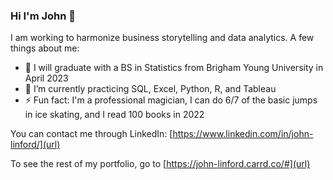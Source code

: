 ### Hi I'm John 👋

I am working to harmonize business storytelling and data analytics. A few things about me:

- 🔭 I will graduate with a BS in Statistics from Brigham Young University in April 2023
- 🌱 I’m currently practicing SQL, Excel, Python, R, and Tableau
- ⚡ Fun fact: I'm a professional magician, I can do 6/7 of the basic jumps in ice skating, and I read 100 books in 2022

You can contact me through LinkedIn: [https://www.linkedin.com/in/john-linford/](url)

To see the rest of my portfolio, go to [https://john-linford.carrd.co/#](url)
